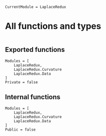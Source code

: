 ```@meta
CurrentModule = LaplaceRedux
```

# All functions and types

```@index
```

## Exported functions

```@autodocs
Modules = [
    LaplaceRedux,
    LaplaceRedux.Curvature
    LaplaceRedux.Data
]
Private = false
```

## Internal functions

```@autodocs
Modules = [
    LaplaceRedux,
    LaplaceRedux.Curvature
    LaplaceRedux.Data
]
Public = false
```
